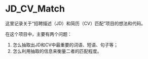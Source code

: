# JD_CV_Match

这里记录关于“招聘描述（JD）和简历（CV）匹配”项目的想法和代码。

在这个项目中，主要有两个问题：

1. 怎么抽取出JD和CV中最重要的词语、短语、句子等；
2. 怎么利用抽取的信息来衡量二者的匹配程度。
